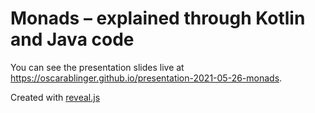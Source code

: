 # Monads – explained through Kotlin and Java code

You can see the presentation slides live at https://oscarablinger.github.io/presentation-2021-05-26-monads.

Created with [reveal.js](https://revealjs.com/)